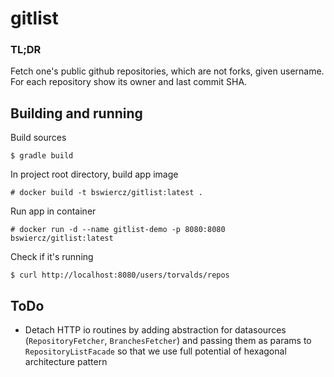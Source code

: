 # gitlist

### TL;DR
Fetch one's public github repositories, which are not forks, given username. For each repository show its owner and last commit SHA.

## Building and running

Build sources
```
$ gradle build
```

In project root directory, build app image
```
# docker build -t bswiercz/gitlist:latest .
```

Run app in container
```
# docker run -d --name gitlist-demo -p 8080:8080 bswiercz/gitlist:latest
```

Check if it's running
```
$ curl http://localhost:8080/users/torvalds/repos
```

## ToDo
- Detach HTTP io routines by adding abstraction for datasources (`RepositoryFetcher`, `BranchesFetcher`) and passing them as params to `RepositoryListFacade` so that we use full potential of hexagonal architecture pattern
